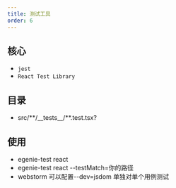 ```yaml
---
title: 测试工具
order: 6
---
```


## 核心

- `jest`
- `React Test Library`

## 目录

- src/\*\*/\_\_tests\_\_/\*\*\.test\.tsx?

## 使用

- egenie-test react
- egenie-test react --testMatch=你的路径
- webstorm 可以配置--dev=jsdom 单独对单个用例测试
